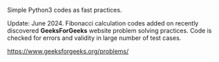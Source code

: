 Simple Python3 codes as fast practices.

Update: June 2024. Fibonacci calculation codes added on recently discovered
**GeeksForGeeks** website problem solving practices. Code is checked for errors and validity in large number of test cases.

https://www.geeksforgeeks.org/problems/
